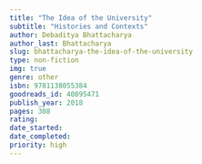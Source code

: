 ```yaml
---
title: "The Idea of the University"
subtitle: "Histories and Contexts"
author: Debaditya Bhattacharya
author_last: Bhattacharya
slug: bhattacharya-the-idea-of-the-university
type: non-fiction
img: true
genre: other
isbn: 9781138055384
goodreads_id: 40895471
publish_year: 2018
pages: 308
rating: 
date_started:
date_completed:
priority: high
---
```

